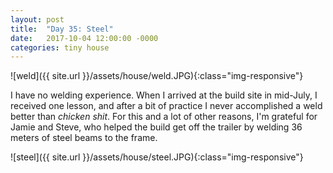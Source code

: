 ```yaml
---
layout: post
title:  "Day 35: Steel"
date:   2017-10-04 12:00:00 -0000
categories: tiny house
---
```


![weld]({{ site.url }}/assets/house/weld.JPG){:class="img-responsive"}

I have no welding experience. When I arrived at the build site in mid-July, I received one lesson, and after a bit of practice I never accomplished a weld better than *chicken shit*. For this and a lot of other reasons, I'm grateful for Jamie and Steve, who helped the build get off the trailer by welding 36 meters of steel beams to the frame.

![steel]({{ site.url }}/assets/house/steel.JPG){:class="img-responsive"}
